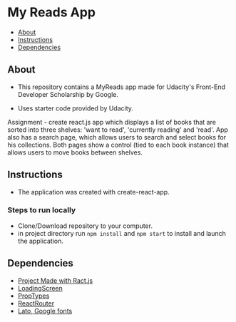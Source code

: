# My Reads App

* [About](#about)
* [Instructions](#instructions)
* [Dependencies](#dependencies)

## About

* This repository contains a MyReads app made for Udacity's Front-End Developer Scholarship by Google.

* Uses starter code provided by Udacity.

Assignment - create react.js app which displays a list of books that are sorted into three shelves: 'want to read', 'currently reading' and 'read'.
App also has a search page, which allows users to search and select books for his collections. Both pages show a control (tied to each book instance) that allows users to move books between shelves.

## Instructions

* The application was created with create-react-app.

### Steps to run locally

* Clone/Download repository to your computer.
* in project directory run `npm install` and `npm start` to install and launch the application.

## Dependencies

* [Project Made with Ract.js](https://reactjs.org/)
* [LoadingScreen](https://www.npmjs.com/package/react-loading-screen)
* [PropTypes](https://www.npmjs.com/package/prop-types)
* [ReactRouter](https://github.com/ReactTraining/react-router/blob/master/packages/react-router-dom/docs/api/Link.md)
* [Lato, Google fonts](https://fonts.google.com/specimen/Lato?selection.family=Lato:300,400)
